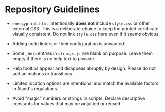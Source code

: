 # Repository Guidelines

- `energyprint.html` intentionally **does not** include `style.css` or other
  external CSS. This is a deliberate choice to keep the printed certificate
  visually consistent. Do not link `style.css` here even if it seems obvious.

- Adding code linters or their configuration is unwanted.

- Some `_help` entries in `strings.js` are blank on purpose. Leave them empty if
  there is no help text to provide.

- Help tooltips appear and disappear abruptly by design. Please do not add
  animations or transitions.
- Limited location options are intentional and match the available factors in Åland's regulations.

- Avoid "magic" numbers or strings in scripts. Declare descriptive constants for values that may be adjusted or reused.
